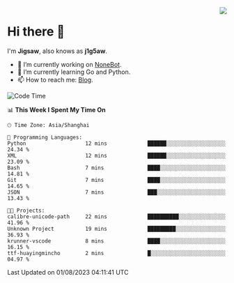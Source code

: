 <a href="#">
  <img align="right" src="https://github-readme-stats.vercel.app/api?username=j1g5awi&count_private=true&show_icons=true&title_color=80070B&text_color=B3B3B3&bg_color=212121&icon_color=80070B" />
</a>

# Hi there 👋

I'm **Jigsaw**, also knows as **j1g5aw**.

- 🔭 I’m currently working on [NoneBot](https://github.com/nonebot).
- 🌱 I’m currently learning Go and Python.
- 📫 How to reach me: [Blog](https://blog.maddestroyer.xyz/).

<!--START_SECTION:waka-->
![Code Time](http://img.shields.io/badge/Code%20Time-1%2C167%20hrs%2047%20mins-blue)

📊 **This Week I Spent My Time On** 

```text
🕑︎ Time Zone: Asia/Shanghai

💬 Programming Languages: 
Python                   12 mins             ██████░░░░░░░░░░░░░░░░░░░   24.34 % 
XML                      12 mins             ██████░░░░░░░░░░░░░░░░░░░   23.09 % 
Bash                     7 mins              ████░░░░░░░░░░░░░░░░░░░░░   14.81 % 
Git                      7 mins              ████░░░░░░░░░░░░░░░░░░░░░   14.65 % 
JSON                     7 mins              ███░░░░░░░░░░░░░░░░░░░░░░   13.43 % 

🐱‍💻 Projects: 
calibre-unicode-path     22 mins             ██████████░░░░░░░░░░░░░░░   41.96 % 
Unknown Project          19 mins             █████████░░░░░░░░░░░░░░░░   36.93 % 
krunner-vscode           8 mins              ████░░░░░░░░░░░░░░░░░░░░░   16.15 % 
ttf-huayingmincho        2 mins              █░░░░░░░░░░░░░░░░░░░░░░░░   04.97 % 
```


 Last Updated on 01/08/2023 04:11:41 UTC
<!--END_SECTION:waka-->
